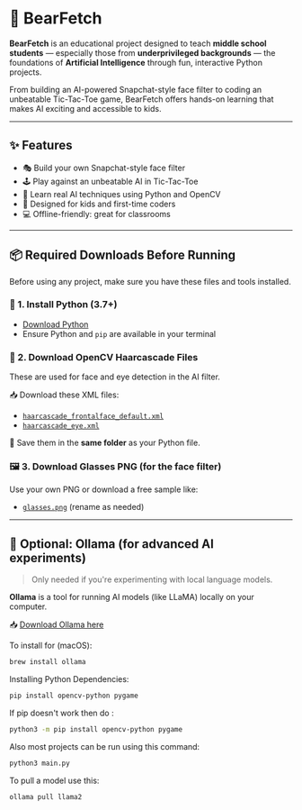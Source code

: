 # 🐻 BearFetch

**BearFetch** is an educational project designed to teach **middle school students** — especially those from **underprivileged backgrounds** — the foundations of **Artificial Intelligence** through fun, interactive Python projects.

From building an AI-powered Snapchat-style face filter to coding an unbeatable Tic-Tac-Toe game, BearFetch offers hands-on learning that makes AI exciting and accessible to kids.

---

## ✨ Features

- 🎭 Build your own Snapchat-style face filter
- 🕹️ Play against an unbeatable AI in Tic-Tac-Toe
- 🧠 Learn real AI techniques using Python and OpenCV
- 👦 Designed for kids and first-time coders
- 💻 Offline-friendly: great for classrooms

---

## 📦 Required Downloads Before Running

Before using any project, make sure you have these files and tools installed.

### 🔧 1. Install Python (3.7+)
- [Download Python](https://www.python.org/downloads/)
- Ensure Python and `pip` are available in your terminal

### 🧠 2. Download OpenCV Haarcascade Files
These are used for face and eye detection in the AI filter.

📥 Download these XML files:
- [`haarcascade_frontalface_default.xml`](https://github.com/opencv/opencv/blob/master/data/haarcascades/haarcascade_frontalface_default.xml)
- [`haarcascade_eye.xml`](https://github.com/opencv/opencv/blob/master/data/haarcascades/haarcascade_eye.xml)

📂 Save them in the **same folder** as your Python file.

### 🖼️ 3. Download Glasses PNG (for the face filter)
Use your own PNG or download a free sample like:
- [`glasses.png`](https://www.pngmart.com/files/7/Glasses-PNG-Pic.png) (rename as needed)

---

## 🧠 Optional: Ollama (for advanced AI experiments)

> Only needed if you're experimenting with local language models.

**Ollama** is a tool for running AI models (like LLaMA) locally on your computer.

📥 [Download Ollama here](https://ollama.com/)

To install for (macOS):
```bash
brew install ollama
```
Installing Python Dependencies:
```bash
pip install opencv-python pygame
```

If pip doesn't work then do : 
```bash
python3 -m pip install opencv-python pygame
```

Also most projects can be run using this command: 
```bash
python3 main.py
```

To pull a model use this: 
```bash
ollama pull llama2
```
